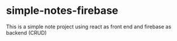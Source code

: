 # simple-notes-firebase

This is a simple note project using react as front end and firebase as backend (CRUD)